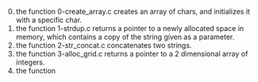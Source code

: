 0. the function 0-create_array.c creates an array of chars, and initializes it with a specific char.
1. the function 1-strdup.c returns a pointer to a newly allocated space in memory, which contains a copy of the string given as a parameter.
2. the function 2-str_concat.c concatenates two strings.
3. the function 3-alloc_grid.c returns a pointer to a 2 dimensional array of integers.
4. the function 